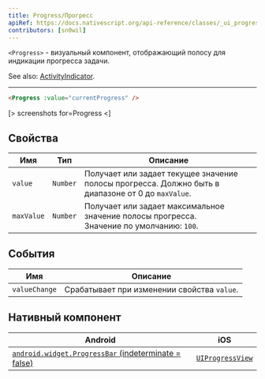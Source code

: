 ```yaml
---
title: Progress/Прогресс
apiRef: https://docs.nativescript.org/api-reference/classes/_ui_progress_.progress
contributors: [sn0wil]
---
```


`<Progress>` - визуальный компонент, отображающий полосу для индикации прогресса задачи.

See also: [ActivityIndicator](/en/docs/elements/components/activity-indicator).

---

```html
<Progress :value="currentProgress" />
```

[> screenshots for=Progress <]

## Свойства

| Имя | Тип | Описание |
|------|------|-------------|
| `value` | `Number` | Получает или задает текущее значение полосы прогресса. Должно быть в диапазоне от 0 до `maxValue`.
| `maxValue` | `Number` | Получает или задает максимальное значение полосы прогресса.<br/>Значение по умолчанию: `100`.

## События

| Имя | Описание |
|------|-------------|
| `valueChange` | Срабатывает при изменении свойства `value`.

## Нативный компонент

| Android | iOS |
|---------|-----|
| [`android.widget.ProgressBar` (indeterminate = false)](https://developer.android.com/reference/android/widget/ProgressBar.html) | [`UIProgressView`](https://developer.apple.com/documentation/uikit/uiprogressview)
